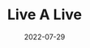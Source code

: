 ---
title: 'Live A Live'
tags:
  - game
  - platform_switch
  - genre_rpg
digital: false
physical: true
guide: false
pending: false
date: 2022-07-29
permalink: false
---